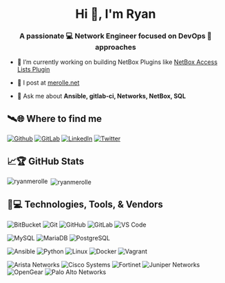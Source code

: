 
<h1 align="center">Hi 👋, I'm Ryan</h1>
<h3 align="center">A passionate 💻 Network Engineer focused on DevOps 🚀 approaches</h3>

- 🔨 I’m currently working on building NetBox Plugins like [NetBox Access Lists Plugin](https://github.com/ryanmerolle/netbox-access-lists)

- 📝 I post at [merolle.net](https://merolle.net)

- 💬 Ask me about **Ansible, gitlab-ci, Networks, NetBox, SQL**

## 🛰️🌐 Where to find me

[![Github](https://img.shields.io/badge/GitHub-100000?style=for-the-badge&logo=github&logoColor=white)](https://github.com/ryanmerolle)
[![GitLab](https://img.shields.io/badge/GitLab-330F63?style=for-the-badge&logo=gitlab&logoColor=white)](https://gitlab.com/ryanmerolle)
[![LinkedIn](https://img.shields.io/badge/LinkedIn-0077B5?style=for-the-badge&logo=linkedin&logoColor=white)](https://www.linkedin.com/in/ryanmerolle/)
[![Twitter](https://img.shields.io/badge/Twitter-1DA1F2?style=for-the-badge&logo=twitter&logoColor=white)](https://twitter.com/ryanmerolle)

## 📈🏆 GitHub Stats

<p><img align="left" src="https://github-readme-stats.vercel.app/api/top-langs?username=ryanmerolle&show_icons=true&locale=en&layout=compact" alt="ryanmerolle" /></p>

<p>&nbsp;<img align="center" src="https://github-readme-stats.vercel.app/api?username=ryanmerolle&show_icons=true&locale=en" alt="ryanmerolle" /></p>

## 🚀💻 Technologies, Tools, & Vendors

  ![BitBucket](https://img.shields.io/badge/-BitBucket-darkblue?style=flat-square&logo=bitbucket)
  ![Git](https://img.shields.io/badge/-Git-F05032?style=flat-square&logo=git&logoColor=white)
  ![GitHub](https://img.shields.io/badge/-GitHub-100000?style=flat-square&logo=github)
  ![GitLab](https://img.shields.io/badge/-GitLab-330F63?style=flat-square&logo=gitlab)
  ![VS Code](https://img.shields.io/badge/-VS%20Code-007ACC?style=flat-square&logo=visual-studio-code)
  
  ![MySQL](https://img.shields.io/badge/-MySQL-4479A1?style=flat-square&logo=mysql&logoColor=white)
  ![MariaDB](https://img.shields.io/badge/MariaDB-003545?style=flat-square&logo=mariadb)
  ![PostgreSQL](https://img.shields.io/badge/PostgreSQL-316192?style=flat-square&logo=postgresql)

  ![Ansible](https://img.shields.io/badge/Ansible-EE0000?style=flat-square&logo=ansible)
  ![Python](https://img.shields.io/badge/Python-3776AB?style=flat-square&logo=python&logoColor=white)
  ![Linux](https://img.shields.io/badge/Linux-black?style=flat-square&logo=linux&logoColor=white)
  ![Docker](https://img.shields.io/badge/Docker-2496ED?style=flat-square&logo=docker&logoColor=white)
  ![Vagrant](https://img.shields.io/badge/Vagrant-1868F2?style=flat-square&logo=vagrant)

  ![Arista Networks](https://img.shields.io/badge/Arista_Networks-225091?style=flat-square)
  ![Cisco Systems](https://img.shields.io/badge/Cisco_Systems-1BA0D7?style=flat-square)
  ![Fortinet](https://img.shields.io/badge/Fortinet-blue?style=flat-square)
  ![Juniper Networks](https://img.shields.io/badge/Juniper_Networks-gray?style=flat-square&logoColor=white)
  ![OpenGear](https://img.shields.io/badge/OpenGear-red?style=flat-square&logoColor=white)
  ![Palo Alto Networks](https://img.shields.io/badge/Palo_Alto_Networks-orange?style=flat-square)
